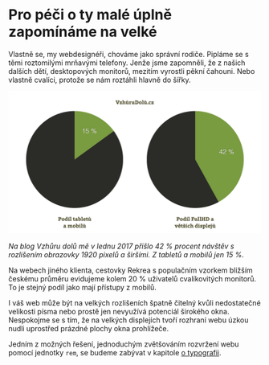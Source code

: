 # Pro péči o ty malé úplně zapomínáme na velké

Vlastně se, my webdesignéři, chováme jako správní rodiče. Pipláme se s těmi roztomilými mrňavými telefony. Jenže jsme zapomněli, že z našich dalších dětí, desktopových monitorů, mezitím vyrostli pěkní čahouni. Nebo vlastně cvalíci, protože se nám roztáhli hlavně do šířky.

![Vzhůru dolů: podíl velkých a malých displejů](dist/images/original/vdwd/vzhurudolu-podil-velkych.jpg)

*Na blog Vzhůru dolů mě v lednu 2017 přišlo 42 % procent návštěv s rozlišením obrazovky 1920 pixelů a širšími. Z tabletů a mobilů jen 15 %.* 

Na webech jiného klienta, cestovky Rekrea s populačním vzorkem bližším českému průměru evidujeme kolem 20 % uživatelů cvalíkovitých monitorů. To je stejný podíl jako mají přístupy z mobilů.

I váš web může být na velkých rozlišeních špatně čitelný kvůli nedostatečné velikosti písma nebo prostě jen nevyužívá potenciál širokého okna. Nespokojme se s tím, že na velkých displejích tvoří rozhraní webu úzkou nudli uprostřed prázdné plochy okna prohlížeče.

Jedním z možných řešení, jednoduchým zvětšováním rozvržení webu pomocí jednotky `rem`, se budeme zabývat v kapitole [o typografii](kap-typografie.md).
